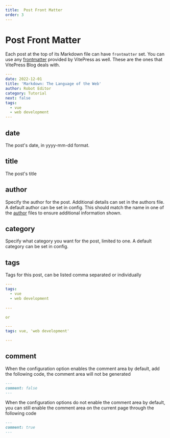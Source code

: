 ```yaml
---
title:  Post Front Matter
order: 3
---
```


# Post Front Matter

Each post at the top of its Markdown file can have `frontmatter` set. You can use any [frontmatter](https://vitepress.dev/reference/frontmatter-config) provided by VitePress as well. These are the ones that VitePress Blog deals with.

```yaml
---
date: 2022-12-01
title: 'Markdown: The Language of the Web'
author: Robot Editor
category: Tutorial
next: false
tags:
  - vue
  - web development
---
```

## date

The post's date, in yyyy-mm-dd format.

## title

The post's title

## author

Specify the author for the post. Additional details can set in the authors file. A default author can be set in config.
This should match the name in one of the [author](./frontmatter-author) files to ensure additional information shown.

## category

Specify what category you want for the post, limited to one. A default category can be set in config.

## tags

Tags for this post, can be listed comma separated or individually

```yaml
---
tags:
  - vue
  - web development
    
---

or

---
tags: vue, 'web development'

---

```

## comment

When the configuration option enables the comment area by default, add the following code, the comment area will not be generated

```md
---
comment: false
---
```

When the configuration options do not enable the comment area by default, you can still enable the comment area on the current page through the following code

```md
---
comment: true
---
```
